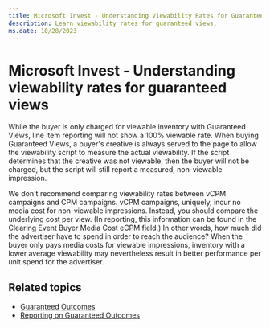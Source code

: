```yaml
---
title: Microsoft Invest - Understanding Viewability Rates for Guaranteed Views
description: Learn viewability rates for guaranteed views.
ms.date: 10/28/2023
---
```



# Microsoft Invest - Understanding viewability rates for guaranteed views

While the buyer is only charged for viewable inventory with Guaranteed
Views, line item reporting will not show a 100% viewable rate. When
buying Guaranteed Views, a buyer's creative is always served to the page
to allow the viewability script to measure the actual viewability. If
the script determines that the creative was not viewable, then the buyer
will not be charged, but the script will still report a measured,
non-viewable impression.

We don't recommend comparing viewability rates between vCPM campaigns
and CPM campaigns. vCPM campaigns, uniquely, incur no media cost for
non-viewable impressions. Instead, you should compare the underlying
cost per view. (In reporting, this information can be found in the
Clearing Event Buyer Media Cost eCPM field.) In other words, how much
did the advertiser have to spend in order to reach the audience? When
the buyer only pays media costs for viewable impressions, inventory with
a lower average viewability may nevertheless result in better
performance per unit spend for the advertiser.

## Related topics

- [Guaranteed Outcomes](guaranteed-outcomes.md)
- [Reporting on Guaranteed Outcomes](reporting-on-guaranteed-outcomes.md)
